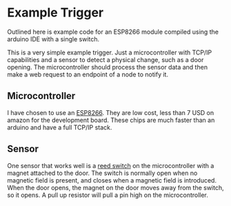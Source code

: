 # Example Trigger

Outlined here is example code for an ESP8266 module compiled using the arduino
IDE with a single switch.

This is a very simple example trigger. Just a microcontroller with TCP/IP
capabilities and a sensor to detect a physical change, such as a door opening.
The microcontroller should process the sensor data and then make a web request
to an endpoint of a node to notify it.

## Microcontroller

I have chosen to use an [ESP8266](https://en.wikipedia.org/wiki/ESP8266). They
are low cost, less than 7 USD on amazon for the development board. These chips
are much faster than an arduino and have a full TCP/IP stack.

## Sensor

One sensor that works well is a [reed switch](https://en.wikipedia.org/wiki/Reed_switch)
on the microcontroller with a magnet attached to the door. The switch is
normally open when no magnetic field is present, and closes when a magnetic
field is introduced. When the door opens, the magnet on the door moves away
from the switch, so it opens. A pull up resistor will pull a pin high on the
microcontroller.

